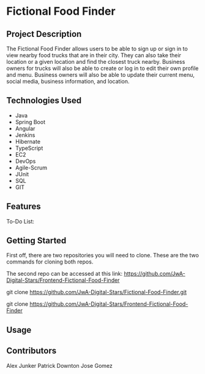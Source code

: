 # Fictional Food Finder

## Project Description

The Fictional Food Finder allows users to be able to sign up or sign in to view nearby food trucks that are in their city. They can also take their location or a given location and find the closest truck nearby. Business owners for trucks will also be able to create or log in to edit their own profile and menu. Business owners will also be able to update their current menu, social media, business information, and location.

## Technologies Used

* Java
* Spring Boot
* Angular
* Jenkins
* Hibernate
* TypeScript
* EC2
* DevOps
* Agile-Scrum
* JUnit
* SQL
* GIT

## Features



To-Do List:



## Getting Started

First off, there are two repositories you will need to clone.  These are the two commands for cloning both repos.

The second repo can be accessed at this link: https://github.com/JwA-Digital-Stars/Frontend-Fictional-Food-Finder



git clone https://github.com/JwA-Digital-Stars/Fictional-Food-Finder.git

git clone https://github.com/JwA-Digital-Stars/Frontend-Fictional-Food-Finder


## Usage



## Contributors
Alex Junker
Patrick Downton
Jose Gomez
